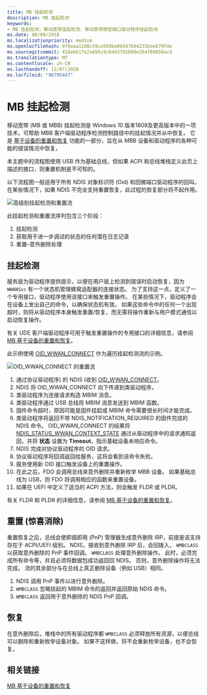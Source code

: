 ```yaml
---
title: MB 挂起检测
description: MB 挂起检测
keywords:
- MB 挂起检测，移动宽带挂起检测，移动宽带微型端口驱动程序挂起检测
ms.date: 08/09/2018
ms.localizationpriority: medium
ms.openlocfilehash: 9f6eaa12d8c59ce569be06547b94235bde879fde
ms.sourcegitcommit: 418e6617e2a695c9cb4b37b5b60e264760858acd
ms.translationtype: MT
ms.contentlocale: zh-CN
ms.lasthandoff: 12/07/2020
ms.locfileid: "96795447"
---
```

# <a name="mb-hang-detection"></a>MB 挂起检测

移动宽带 (MB 或 MBB) 挂起检测是 Windows 10 版本1809及更高版本中的一项技术，可帮助 MBB 客户端驱动程序检测控制路径中的挂起情况并从中恢复。 它是 [基于设备的重置和恢复](mb-device-based-reset-and-recovery.md) 功能的一部分，旨在从 MBB 设备和驱动程序的各种可能的错误情况中恢复。 

本主题中的流程图使用 USB 作为基础总线，但如果 ACPI 和总线堆栈定义此页上描述的接口，则重置机制是不可知的。 

以下流程图一般适用于所有 NDIS 对象标识符 (Oid) 和回微端口驱动程序的回叫。 在某些情况下，如果 NDIS 不完全支持重置恢复，此过程的恢复部分将不起作用。

![高级别挂起检测和重置流](images/mb-self-healing-hang-detection-highlevel.png "高级别挂起检测和重置流。")

此挂起检测和重置流序列包含三个阶段：

1. 挂起检测 
2. 获取用于进一步调试的状态的任何潜在日志记录
3. 重置–意外删除处理

## <a name="hang-detection"></a>挂起检测

服务层为驱动程序提供提示，以便在用户层上检测到错误时启动恢复，因为 `WWANSvc` 有一个状态机管理蜂窝适配器的连接状态。 为了支持这一点，定义了一个专用接口，驱动程序使用该接口来触发重置操作。 在某些情况下，驱动程序会在设备上发出自己的命令，以确保状态机有效。 如果这些命令中的任何一个出现超时，则将从驱动程序本身触发重置/恢复，而无需将操作重新与用户模式通信以启动恢复操作。 

有关 UDE 客户端驱动程序可用于触发重置操作的专用接口的详细信息，请参阅 [MB 基于设备的重置和恢复](mb-device-based-reset-and-recovery.md#reset-recovery-for-ude-devices)。

此示例使用 [OID_WWAN_CONNECT](oid-wwan-connect.md) 作为遍历挂起检测流的示例。 

![OID_WWAN_CONNECT 的重置流](images/mb-self-healing-hang-detection-wwanconnect-flow.png "OID_WWAN_CONNECT 的重置流。")

1. 通过协议驱动程序) 的 NDIS (收到 [OID_WWAN_CONNECT](oid-wwan-connect.md)。
2. NDIS 将 OID_WWAN_CONNECT 向下传递到类驱动程序。
3. 类驱动程序为连接请求构造 MBIM 消息。
4. 类驱动程序通过 USB 总线将 MBIM 消息发送到 MBIM 函数。 
5. 固件命令超时，原因可能是固件挂起或 MBIM 命令需要很长时间才能完成。
6. 类驱动程序将返回不带 NDIS_NOTIFICATION_REQUIRED 的固件完成的 NDIS 命令。 OID_WWAN_CONNECT 的结果将 [NDIS_STATUS_WWAN_CONTEXT_STATE](ndis-status-wwan-context-state.md) 通过从驱动程序中的请求通知返回，并将 **状态** 设置为 **Timeout**，指示基础设备未响应命令。 
7. NDIS 完成对协议驱动程序的 OID 请求。
8. 协议驱动程序将回调返回给服务，这将会看到该命令失败。
9. 服务使用新 OID 接口触发设备上的重置操作。 
10. 在此之后，FDO 会调用总线来意外删除并重新枚举 MBB 设备。 如果基础总线为 USB，则 FDO 将调用相应的函数来重置设备。 
11. 如果在 UEFI 中定义了适当的 ACPI 方法，则会触发 FLDR 或 PLDR。

有关 FLDR 和 PLDR 的详细信息，请参阅 [MB 基于设备的重置和恢复](mb-device-based-reset-and-recovery.md#device-based-resets)。

## <a name="reset-surprise-removal"></a>重置 (惊喜消除) 

重置恢复之后，总线会使即插即用 (PnP) 管理器生成意外删除 IRP，前提是该支持存在于 ACPI/UEFI 级别。 NDIS，接收到意外删除 IRP 后，会回拨入， `WMBCLASS` 以获取意外删除的 PnP 事件回调。 `WMBCLASS` 处理意外删除操作。 此时，必须完成所有命令等，并且必须将数据包成功返回回 NDIS。 否则，意外删除操作将无法完成。 流的其余部分与在总线上真正删除设备（例如 USB）相同。 

1. NDIS 调用 PnP 事件以进行意外删除。
2. `WMBCLASS` 忽略挂起的 MBIM 命令的返回并返回原始 NDIS 命令。 
3. `WMBCLASS` 返回用于意外删除的 NDIS PnP 回调。

## <a name="recovery"></a>恢复

在意外删除后，堆栈中的所有驱动程序都 `WMBCLASS` 必须释放所有资源，以便总线可以删除和重新枚举设备对象。 如果不这样做，将不会重新枚举设备，也不会恢复。

## <a name="related-links"></a>相关链接

[MB 基于设备的重置和恢复](mb-device-based-reset-and-recovery.md)

